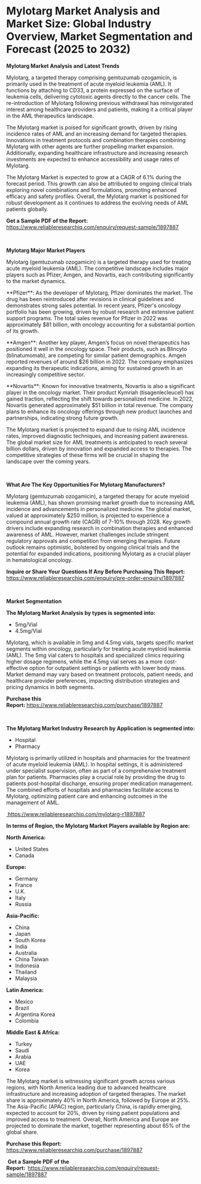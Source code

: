<p><h1>Mylotarg Market Analysis and Market Size: Global Industry Overview, Market Segmentation and Forecast (2025 to 2032)</h1></p><p><strong>Mylotarg Market Analysis and Latest Trends</strong></p>
<p><p>Mylotarg, a targeted therapy comprising gemtuzumab ozogamicin, is primarily used in the treatment of acute myeloid leukemia (AML). It functions by attaching to CD33, a protein expressed on the surface of leukemia cells, delivering cytotoxic agents directly to the cancer cells. The re-introduction of Mylotarg following previous withdrawal has reinvigorated interest among healthcare providers and patients, making it a critical player in the AML therapeutics landscape.</p><p>The Mylotarg market is poised for significant growth, driven by rising incidence rates of AML and an increasing demand for targeted therapies. Innovations in treatment protocols and combination therapies combining Mylotarg with other agents are further propelling market expansion. Additionally, expanding healthcare infrastructure and increasing research investments are expected to enhance accessibility and usage rates of Mylotarg.</p><p>The Mylotarg Market is expected to grow at a CAGR of 6.1% during the forecast period. This growth can also be attributed to ongoing clinical trials exploring novel combinations and formulations, promoting enhanced efficacy and safety profiles. Overall, the Mylotarg market is positioned for robust development as it continues to address the evolving needs of AML patients globally.</p></p>
<p><strong>Get a Sample PDF of the Report:&nbsp;</strong> <a href="https://www.reliableresearchiq.com/enquiry/request-sample/1897887?utm_campaign=3271&utm_medium=2&utm_source=Github&utm_content=ia&utm_term=19042025&utm_id=mylotarg">https://www.reliableresearchiq.com/enquiry/request-sample/1897887</a></p>
<p>&nbsp;</p>
<p><strong>Mylotarg Major Market Players</strong></p>
<p><p>Mylotarg (gemtuzumab ozogamicin) is a targeted therapy used for treating acute myeloid leukemia (AML). The competitive landscape includes major players such as Pfizer, Amgen, and Novartis, each contributing significantly to the market dynamics.</p><p>**Pfizer**: As the developer of Mylotarg, Pfizer dominates the market. The drug has been reintroduced after revisions in clinical guidelines and demonstrates strong sales potential. In recent years, Pfizer's oncology portfolio has been growing, driven by robust research and extensive patient support programs. The total sales revenue for Pfizer in 2022 was approximately $81 billion, with oncology accounting for a substantial portion of its growth.</p><p>**Amgen**: Another key player, Amgen’s focus on novel therapeutics has positioned it well in the oncology space. Their products, such as Blincyto (blinatumomab), are competing for similar patient demographics. Amgen reported revenues of around $26 billion in 2022. The company emphasizes expanding its therapeutic indications, aiming for sustained growth in an increasingly competitive sector.</p><p>**Novartis**: Known for innovative treatments, Novartis is also a significant player in the oncology market. Their product Kymriah (tisagenlecleucel) has gained traction, reflecting the shift towards personalized medicine. In 2022, Novartis generated approximately $51 billion in total revenue. The company plans to enhance its oncology offerings through new product launches and partnerships, indicating strong future growth.</p><p>The Mylotarg market is projected to expand due to rising AML incidence rates, improved diagnostic techniques, and increasing patient awareness. The global market size for AML treatments is anticipated to reach several billion dollars, driven by innovation and expanded access to therapies. The competitive strategies of these firms will be crucial in shaping the landscape over the coming years.</p></p>
<p>&nbsp;</p>
<p><strong>What Are The Key Opportunities For Mylotarg Manufacturers?</strong></p>
<p><p>Mylotarg (gemtuzumab ozogamicin), a targeted therapy for acute myeloid leukemia (AML), has shown promising market growth due to increasing AML incidence and advancements in personalized medicine. The global market, valued at approximately $250 million, is projected to experience a compound annual growth rate (CAGR) of 7-10% through 2028. Key growth drivers include expanding research in combination therapies and enhanced awareness of AML. However, market challenges include stringent regulatory approvals and competition from emerging therapies. Future outlook remains optimistic, bolstered by ongoing clinical trials and the potential for expanded indications, positioning Mylotarg as a crucial player in hematological oncology.</p></p>
<p><strong>Inquire or Share Your Questions If Any Before Purchasing This Report:</strong> <a href="https://www.reliableresearchiq.com/enquiry/pre-order-enquiry/1897887?utm_campaign=3271&utm_medium=2&utm_source=Github&utm_content=ia&utm_term=19042025&utm_id=mylotarg">https://www.reliableresearchiq.com/enquiry/pre-order-enquiry/1897887</a></p>
<p>&nbsp;</p>
<p><strong>Market Segmentation</strong></p>
<p><strong>The Mylotarg Market Analysis by types is segmented into:</strong></p>
<p><ul><li>5mg/Vial</li><li>4.5mg/Vial</li></ul></p>
<p><p>Mylotarg, which is available in 5mg and 4.5mg vials, targets specific market segments within oncology, particularly for treating acute myeloid leukemia (AML). The 5mg vial caters to hospitals and specialized clinics requiring higher dosage regimens, while the 4.5mg vial serves as a more cost-effective option for outpatient settings or patients with lower body mass. Market demand may vary based on treatment protocols, patient needs, and healthcare provider preferences, impacting distribution strategies and pricing dynamics in both segments.</p></p>
<p><strong>Purchase this Report:&nbsp;</strong><a href="https://www.reliableresearchiq.com/purchase/1897887?utm_campaign=3271&utm_medium=2&utm_source=Github&utm_content=ia&utm_term=19042025&utm_id=mylotarg">https://www.reliableresearchiq.com/purchase/1897887</a></p>
<p>&nbsp;</p>
<p><strong>The Mylotarg Market Industry Research by Application is segmented into:</strong></p>
<p><ul><li>Hospital</li><li>Pharmacy</li></ul></p>
<p><p>Mylotarg is primarily utilized in hospitals and pharmacies for the treatment of acute myeloid leukemia (AML). In hospital settings, it is administered under specialist supervision, often as part of a comprehensive treatment plan for patients. Pharmacies play a crucial role by providing the drug to patients post-hospital discharge, ensuring proper medication management. The combined efforts of hospitals and pharmacies facilitate access to Mylotarg, optimizing patient care and enhancing outcomes in the management of AML.</p></p>
<p><a href="https://www.reliableresearchiq.com/mylotarg-r1897887?utm_campaign=3271&utm_medium=2&utm_source=Github&utm_content=ia&utm_term=19042025&utm_id=mylotarg">&nbsp;https://www.reliableresearchiq.com/mylotarg-r1897887</a></p>
<p><strong>In terms of Region, the Mylotarg Market Players available by Region are:</strong></p>
<p>
    <p> <strong> North America: </strong>
        <ul>
            <li>United States</li>
            <li>Canada</li>
        </ul>
        </p> 
    <p> <strong> Europe: </strong>
        <ul>
            <li>Germany</li>
            <li>France</li>
            <li>U.K.</li>
            <li>Italy</li>
            <li>Russia</li>
        </ul>
        </p> 
    <p> <strong> Asia-Pacific: </strong>
        <ul>
            <li>China</li>
            <li>Japan</li>
            <li>South Korea</li>
            <li>India</li>
            <li>Australia</li>
            <li>China Taiwan</li>
            <li>Indonesia</li>
            <li>Thailand</li>
            <li>Malaysia</li>
        </ul>
        </p> 
    <p> <strong> Latin America: </strong>
        <ul>
            <li>Mexico</li>
            <li>Brazil</li>
            <li>Argentina Korea</li>
            <li>Colombia</li>
        </ul>
        </p> 
    <p> <strong> Middle East & Africa: </strong>
        <ul>
            <li>Turkey</li>
            <li>Saudi</li>
            <li>Arabia</li>
            <li>UAE</li>
            <li>Korea</li>
        </ul>
    </p>
    </p>
<p><p>The Mylotarg market is witnessing significant growth across various regions, with North America leading due to advanced healthcare infrastructure and increasing adoption of targeted therapies. The market share is approximately 40% in North America, followed by Europe at 25%. The Asia-Pacific (APAC) region, particularly China, is rapidly emerging, expected to account for 20%, driven by rising patient populations and improved access to treatment. Overall, North America and Europe are projected to dominate the market, together representing about 65% of the global share.</p></p>
<p><strong>Purchase this Report: </strong><a href="https://www.reliableresearchiq.com/purchase/1897887?utm_campaign=3271&utm_medium=2&utm_source=Github&utm_content=ia&utm_term=19042025&utm_id=mylotarg">https://www.reliableresearchiq.com/purchase/1897887</a></p>
<p>&nbsp;<strong>Get a Sample PDF of the Report:&nbsp;&nbsp;</strong><a href="https://www.reliableresearchiq.com/enquiry/request-sample/1897887?utm_campaign=3271&utm_medium=2&utm_source=Github&utm_content=ia&utm_term=19042025&utm_id=mylotarg">https://www.reliableresearchiq.com/enquiry/request-sample/1897887</a></p>
<p><strong></strong></p>
<p><p></p><p></p><p></p></p>